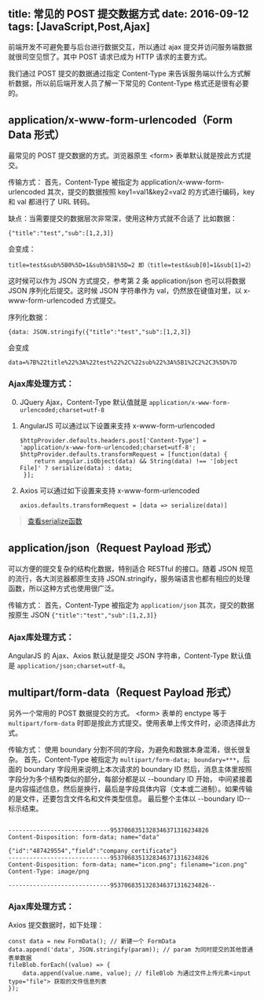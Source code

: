 title: 常见的 POST 提交数据方式
date: 2016-09-12
tags: [JavaScript,Post,Ajax]
---

前端开发不可避免要与后台进行数据交互，所以通过 ajax 提交并访问服务端数据就很司空见惯了。其中 POST 请求已成为 HTTP 请求的主要方式。

我们通过 POST 提交的数据通过指定 Content-Type 来告诉服务端以什么方式解析数据，所以前后端开发人员了解一下常见的 Content-Type 格式还是很有必要的。

## application/x-www-form-urlencoded（Form Data 形式）

最常见的 POST 提交数据的方式。浏览器原生 &lt;form> 表单默认就是按此方式提交。

传输方式：
首先，Content-Type 被指定为 application/x-www-form-urlencoded
其次，提交的数据按照 key1=val1&key2=val2 的方式进行编码，key 和 val 都进行了 URL 转码。

缺点：当需要提交的数据层次非常深，使用这种方式就不合适了
比如数据：
```
{"title":"test","sub":[1,2,3]}
```
会变成：
```
title=test&sub%5B0%5D=1&sub%5B1%5D=2 即（title=test&sub[0]=1&sub[1]=2）
```

这时候可以作为 JSON 方式提交，参考第 2 条 application/json
也可以将数据 JSON 序列化后提交。这时候 JSON 字符串作为 val，仍然放在键值对里，以 x-www-form-urlencoded 方式提交。

序列化数据：
```
{data: JSON.stringify({"title":"test","sub":[1,2,3]}
```

会变成
```
data=%7B%22title%22%3A%22test%22%2C%22sub%22%3A%5B1%2C2%2C3%5D%7D
```

### Ajax库处理方式：
0. JQuery Ajax，Content-Type 默认值就是 `application/x-www-form-urlencoded;charset=utf-8`

0. AngularJS 可以通过以下设置来支持 x-www-form-urlencoded

	```
	$httpProvider.defaults.headers.post['Content-Type'] = 'application/x-www-form-urlencoded;charset=utf-8';
	$httpProvider.defaults.transformRequest = [function(data) {
	    return angular.isObject(data) && String(data) !== '[object File]' ? serialize(data) : data;
	 }];
	```
0. Axios 可以通过如下设置来支持 x-www-form-urlencoded

	```
	axios.defaults.transformRequest = [data => serialize(data)]
	```

> [查看serialize函数](/2015/09/16/03.js-function/)

## application/json（Request Payload 形式）

可以方便的提交复杂的结构化数据，特别适合 RESTful 的接口。随着 JSON 规范的流行，各大浏览器都原生支持 JSON.stringify，服务端语言也都有相应的处理函数，所以这种方式也使用很广泛。

传输方式：
首先，Content-Type 被指定为 `application/json`
其次，提交的数据按原生 JSON `{"title":"test","sub":[1,2,3]}`

### Ajax库处理方式：
AngularJS 的 Ajax、Axios 默认就是提交 JSON 字符串，Content-Type 默认值是 `application/json;charset=utf-8`。

## multipart/form-data（Request Payload 形式）

另外一个常用的 POST 数据提交的方式。 &lt;form> 表单的 enctype 等于 `multipart/form-data` 时即是按此方式提交。使用表单上传文件时，必须选择此方式。

传输方式：
使用 boundary 分割不同的字段，为避免和数据本身混淆，很长很复杂。
首先，Content-Type 被指定为 `multipart/form-data; boundary=***`，后面的 boundary 字段用来说明上本次请求的 boundary ID
然后，消息主体里按照字段分为多个结构类似的部分，每部分都是以 --boundary ID 开始，
     中间紧接着是内容描述信息，然后是换行，最后是字段具体内容（文本或二进制）。如果传输的是文件，还要包含文件名和文件类型信息。
     最后整个主体以 --boundary ID-- 标示结束。

```
	
-----------------------------9537068351328346371316234826
Content-Disposition: form-data; name="data"
	
{"id":"487429554","field":"company_certificate"}
-----------------------------9537068351328346371316234826
Content-Disposition: form-data; name="icon.png"; filename="icon.png"
Content-Type: image/png
	
-----------------------------9537068351328346371316234826--
```

### Ajax库处理方式：
Axios 提交数据时，如下处理：

```
const data = new FormData(); // 新建一个 FormData
data.append('data', JSON.stringify(param)); // param 为同时提交的其他普通表单数据
fileBlob.forEach((value) => {
    data.append(value.name, value); // fileBlob 为通过文件上传元素<input type="file"> 获取的文件信息列表
});
```
